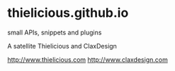 # thielicious.github.io
small APIs, snippets and plugins

A satellite Thielicious and ClaxDesign

http://www.thielicious.com
http://www.claxdesign.com
